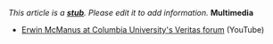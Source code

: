 *This article is a **[stub](http://www.theopedia.com/Category:Theopedia_stubs "Category:Theopedia stubs")**. Please edit it to add information.*
**Multimedia**

-   [Erwin McManus at Columbia University's Veritas forum](http://www.youtube.com/watch?v=yf6Cdzmvg3U)
    (YouTube)



